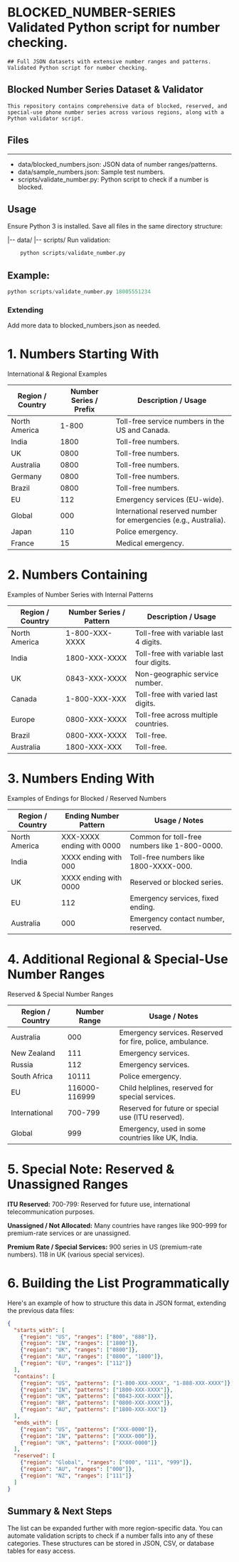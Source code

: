 # BLOCKED_NUMBER-SERIES                                                   Validated Python script for number checking.
	## Full JSON datasets with extensive number ranges and patterns. Validated Python script for number checking.

##   Blocked Number Series Dataset & Validator

> 
	This repository contains comprehensive data of blocked, reserved, and special-use phone number series across various regions, along with a Python validator script.

## Files

------------
- data/blocked_numbers.json: JSON data of number ranges/patterns.
- data/sample_numbers.json: Sample test numbers.
- scripts/validate_number.py: Python script to check if a number is blocked.

## Usage

Ensure Python 3 is installed.
Save all files in the same directory structure:
  
   |-- data/
   |-- scripts/
   Run validation:

```python
    python scripts/validate_number.py
```

## Example:
```python
python scripts/validate_number.py 18005551234
```
### Extending

Add more data to blocked_numbers.json as needed.


# 1. Numbers Starting With

International & Regional Examples

| Region / Country | Number Series / Prefix | Description / Usage |
|---------------------|------------------------|---------------------|
| North America | 1-800 | Toll-free service numbers in the US and Canada. |
| India | 1800 | Toll-free numbers. |
| UK | 0800 | Toll-free numbers. |
| Australia | 0800 | Toll-free numbers. |
| Germany | 0800 | Toll-free numbers. |
| Brazil | 0800 | Toll-free numbers. |
| EU | 112 | Emergency services (EU-wide). |
| Global | 000 | International reserved number for emergencies (e.g., Australia). |
| Japan | 110 | Police emergency. |
| France | 15 | Medical emergency. |

# 2. Numbers Containing

Examples of Number Series with Internal Patterns

| Region / Country | Number Series / Pattern | Description / Usage |
|---------------------|-------------------------|---------------------|
| North America | 1-800-XXX-XXXX | Toll-free with variable last 4 digits. |
| India | 1800-XXX-XXXX | Toll-free with variable last four digits. |
| UK | 0843-XXX-XXXX | Non-geographic service number. |
| Canada | 1-800-XXX-XXX | Toll-free with varied last digits. |
| Europe | 0800-XXX-XXXX | Toll-free across multiple countries. |
| Brazil | 0800-XXX-XXXX | Toll-free. |
| Australia | 1800-XXX-XXX | Toll-free. |

# 3. Numbers Ending With

Examples of Endings for Blocked / Reserved Numbers

| Region / Country | Ending Number Pattern | Usage / Notes |
|---------------------|------------------------|----------------|
| North America | XXX-XXXX ending with 0000 | Common for toll-free numbers like 1-800-0000. |
| India | XXXX ending with 000 | Toll-free numbers like 1800-XXXX-000. |
| UK | XXXX ending with 0000 | Reserved or blocked series. |
| EU | 112 | Emergency services, fixed ending. |
| Australia | 000 | Emergency contact number, reserved. |

# 4. Additional Regional & Special-Use Number Ranges

Reserved & Special Number Ranges

| Region / Country | Number Range | Usage / Notes |
|---------------------|----------------|--------------|
| Australia | 000 | Emergency services. Reserved for fire, police, ambulance. |
| New Zealand | 111 | Emergency services. |
| Russia | 112 | Emergency services. |
| South Africa | 10111 | Police emergency. |
| EU | 116000-116999 | Child helplines, reserved for special services. |
| International | 700-799 | Reserved for future or special use (ITU reserved). |
| Global | 999 | Emergency, used in some countries like UK, India. |

# 5. Special Note: Reserved & Unassigned Ranges

**ITU Reserved:**
  700-799: Reserved for future use, international telecommunication purposes.

**Unassigned / Not Allocated:**
  Many countries have ranges like 900-999 for premium-rate services or are unassigned.

**Premium Rate / Special Services:**
  900 series in US (premium-rate numbers).
  118 in UK (various special services).

# 6. Building the List Programmatically

Here's an example of how to structure this data in JSON format, extending the previous data files:

```json
{
  "starts_with": [
    {"region": "US", "ranges": ["800", "888"]},
    {"region": "IN", "ranges": ["1800"]},
    {"region": "UK", "ranges": ["0800"]},
    {"region": "AU", "ranges": ["0800", "1800"]},
    {"region": "EU", "ranges": ["112"]}
  ],
  "contains": [
    {"region": "US", "patterns": ["1-800-XXX-XXXX", "1-888-XXX-XXXX"]},
    {"region": "IN", "patterns": ["1800-XXX-XXXX"]},
    {"region": "UK", "patterns": ["0843-XXX-XXXX"]},
    {"region": "BR", "patterns": ["0800-XXX-XXXX"]},
    {"region": "AU", "patterns": ["1800-XXX-XXX"]}
  ],
  "ends_with": [
    {"region": "US", "patterns": ["XXX-0000"]},
    {"region": "IN", "patterns": ["XXXX-000"]},
    {"region": "UK", "patterns": ["XXXX-0000"]}
  ],
  "reserved": [
    {"region": "Global", "ranges": ["000", "111", "999"]},
    {"region": "AU", "ranges": ["000"]},
    {"region": "NZ", "ranges": ["111"]}
  ]
}

```

## Summary & Next Steps

  The list can be expanded further with more region-specific data.
You can automate validation scripts to check if a number falls into any of these categories.
These structures can be stored in JSON, CSV, or database tables for easy access.
